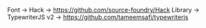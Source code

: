 Font -> Hack -> https://github.com/source-foundry/Hack
Library -> TypewriterJS v2 -> https://github.com/tameemsafi/typewriterjs